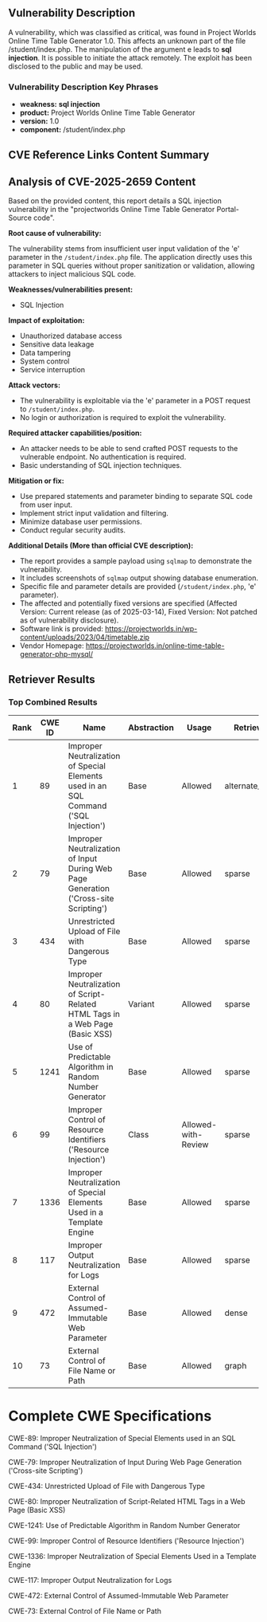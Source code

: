## Vulnerability Description
A vulnerability, which was classified as critical, was found in Project Worlds Online Time Table Generator 1.0. This affects an unknown part of the file /student/index.php. The manipulation of the argument e leads to **sql injection**. It is possible to initiate the attack remotely. The exploit has been disclosed to the public and may be used.

### Vulnerability Description Key Phrases
- **weakness:** **sql injection**
- **product:** Project Worlds Online Time Table Generator
- **version:** 1.0
- **component:** /student/index.php

## CVE Reference Links Content Summary
## Analysis of CVE-2025-2659 Content

Based on the provided content, this report details a SQL injection vulnerability in the "projectworlds Online Time Table Generator Portal-Source code".

**Root cause of vulnerability:**

The vulnerability stems from insufficient user input validation of the 'e' parameter in the `/student/index.php` file. The application directly uses this parameter in SQL queries without proper sanitization or validation, allowing attackers to inject malicious SQL code.

**Weaknesses/vulnerabilities present:**

*   SQL Injection

**Impact of exploitation:**

*   Unauthorized database access
*   Sensitive data leakage
*   Data tampering
*   System control
*   Service interruption

**Attack vectors:**

*   The vulnerability is exploitable via the 'e' parameter in a POST request to `/student/index.php`.
*   No login or authorization is required to exploit the vulnerability.

**Required attacker capabilities/position:**

*   An attacker needs to be able to send crafted POST requests to the vulnerable endpoint. No authentication is required.
*   Basic understanding of SQL injection techniques.

**Mitigation or fix:**

*   Use prepared statements and parameter binding to separate SQL code from user input.
*   Implement strict input validation and filtering.
*   Minimize database user permissions.
*   Conduct regular security audits.

**Additional Details (More than official CVE description):**

*   The report provides a sample payload using `sqlmap` to demonstrate the vulnerability.
*   It includes screenshots of `sqlmap` output showing database enumeration.
*   Specific file and parameter details are provided (`/student/index.php`, 'e' parameter).
*   The affected and potentially fixed versions are specified (Affected Version: Current release (as of 2025-03-14), Fixed Version: Not patched as of vulnerability disclosure).
*   Software link is provided: <https://projectworlds.in/wp-content/uploads/2023/04/timetable.zip>
*   Vendor Homepage: <https://projectworlds.in/online-time-table-generator-php-mysql/>

## Retriever Results

### Top Combined Results

| Rank | CWE ID | Name | Abstraction | Usage  | Retrievers | Individual Scores |
|------|--------|------|-------------|-------|------------|-------------------|
| 1 | 89 | Improper Neutralization of Special Elements used in an SQL Command ('SQL Injection') | Base | Allowed | alternate_terms | 1.000 |
| 2 | 79 | Improper Neutralization of Input During Web Page Generation ('Cross-site Scripting') | Base | Allowed | sparse | 0.417 |
| 3 | 434 | Unrestricted Upload of File with Dangerous Type | Base | Allowed | sparse | 0.364 |
| 4 | 80 | Improper Neutralization of Script-Related HTML Tags in a Web Page (Basic XSS) | Variant | Allowed | sparse | 0.342 |
| 5 | 1241 | Use of Predictable Algorithm in Random Number Generator | Base | Allowed | sparse | 0.342 |
| 6 | 99 | Improper Control of Resource Identifiers ('Resource Injection') | Class | Allowed-with-Review | sparse | 0.335 |
| 7 | 1336 | Improper Neutralization of Special Elements Used in a Template Engine | Base | Allowed | sparse | 0.332 |
| 8 | 117 | Improper Output Neutralization for Logs | Base | Allowed | sparse | 0.330 |
| 9 | 472 | External Control of Assumed-Immutable Web Parameter | Base | Allowed | dense | 0.612 |
| 10 | 73 | External Control of File Name or Path | Base | Allowed | graph | 0.002 |



# Complete CWE Specifications

CWE-89: Improper Neutralization of Special Elements used in an SQL Command ('SQL Injection')

CWE-79: Improper Neutralization of Input During Web Page Generation ('Cross-site Scripting')

CWE-434: Unrestricted Upload of File with Dangerous Type

CWE-80: Improper Neutralization of Script-Related HTML Tags in a Web Page (Basic XSS)

CWE-1241: Use of Predictable Algorithm in Random Number Generator

CWE-99: Improper Control of Resource Identifiers ('Resource Injection')

CWE-1336: Improper Neutralization of Special Elements Used in a Template Engine

CWE-117: Improper Output Neutralization for Logs

CWE-472: External Control of Assumed-Immutable Web Parameter

CWE-73: External Control of File Name or Path
